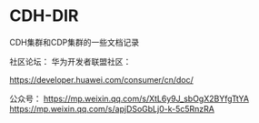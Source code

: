 # CDH-DIR
CDH集群和CDP集群的一些文档记录

社区论坛：
华为开发者联盟社区：

https://developer.huawei.com/consumer/cn/doc/

公众号：
https://mp.weixin.qq.com/s/XtL6y9J_sbOgX2BYfgTtYA
https://mp.weixin.qq.com/s/apjDSoGbLj0-k-5c5RnzRA

